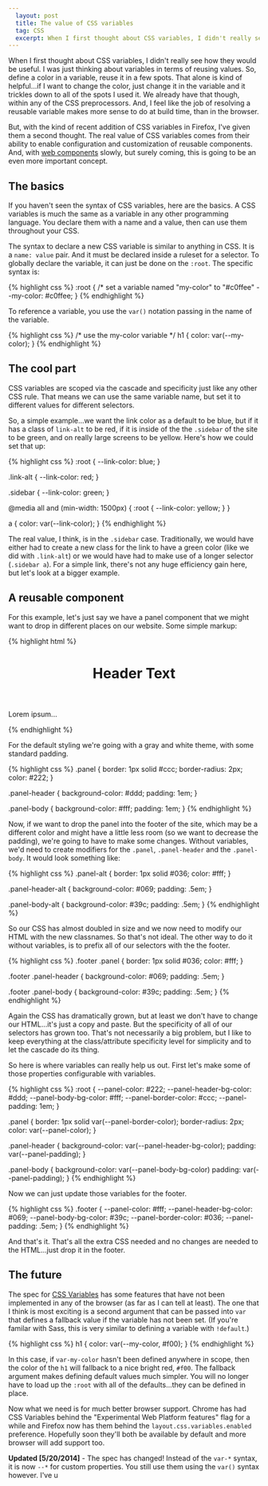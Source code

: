 ```yaml
---
  layout: post
  title: The value of CSS variables
  tag: CSS
  excerpt: When I first thought about CSS variables, I didn't really see how they would be useful. But now I see that the real value of CSS variables comes from their ability to enable configuration and customization of reusable components.
---
```


When I first thought about CSS variables, I didn't really see how they would be useful. I was just thinking about variables in terms of reusing values. So, define a color in a variable, reuse it in a few spots. That alone is kind of helpful...if I want to change the color, just change it in the variable and it trickles down to all of the spots I used it. We already have that though, within any of the CSS preprocessors. And, I feel like the job of resolving a reusable variable makes more sense to do at build time, than in the browser.

But, with the kind of recent addition of CSS variables in Firefox, I've given them a second thought. <span class="pullquote">The real value of CSS variables comes from their ability to enable configuration and customization of reusable components.</span> And, with [web components](http://w3c.github.io/webcomponents/explainer/) slowly, but surely coming, this is going to be an even more important concept.

## The basics
If you haven't seen the syntax of CSS variables, here are the basics. A CSS variables is much the same as a variable in any other programming language. You declare them with a name and a value, then can use them throughout your CSS.

The syntax to declare a new CSS variable is similar to anything in CSS. It is a `name: value` pair. And it must be declared inside a ruleset for a selector. To globally declare the variable, it can just be done on the `:root`. The specific syntax is:

{% highlight css %}
:root {
	/* set a variable named "my-color" to "#c0ffee"
	--my-color: #c0ffee;
}
{% endhighlight %}

To reference a variable, you use the `var()` notation passing in the name of the variable.

{% highlight css %}
/* use the my-color variable */
h1 {
	color: var(--my-color);
}
{% endhighlight %}

## The cool part
CSS variables are scoped via the cascade and specificity just like any other CSS rule. That means we can use the same variable name, but set it to different values for different selectors. 

So, a simple example...we want the link color as a default to be blue, but if it has a class of `link-alt` to be red, if it is inside of the the `.sidebar` of the site to be green, and on really large screens to be yellow. Here's how we could set that up:

{% highlight css %}
:root {
	--link-color: blue;
}

.link-alt {
	--link-color: red;
}

.sidebar {
	--link-color: green;
}

@media all and (min-width: 1500px) {
	:root {
		--link-color: yellow;
	}
}

a {
	color: var(--link-color);
}
{% endhighlight %}

The real value, I think, is in the `.sidebar` case. Traditionally, we would have either had to create a new class for the link to have a green color (like we did with `.link-alt`) or we would have had to make use of a longer selector (`.sidebar a`). For a simple link, there's not any huge efficiency gain here, but let's look at a bigger example.

## A reusable component
For this example, let's just say we have a panel component that we might want to drop in different places on our website. Some simple markup:

{% highlight html %}
<div class="panel">
	<header class="panel-header">
		<h1>Header Text</h1>
	</header>
	<div class="panel-body">
		<p>Lorem ipsum...</p>
	</div>
</div>
{% endhighlight %}

For the default styling we're going with a gray and white theme, with some standard padding.

{% highlight css %}
.panel {
	border: 1px solid #ccc;
	border-radius: 2px;
	color: #222;
}

.panel-header {
	background-color: #ddd;
	padding: 1em;
}

.panel-body {
	background-color: #fff;
	padding: 1em;
}
{% endhighlight %}

Now, if we want to drop the panel into the footer of the site, which may be a different color and might have a little less room (so we want to decrease the padding), we're going to have to make some changes. Without variables, we'd need to create modifiers for the `.panel`, `.panel-header` and the `.panel-body`. It would look something like:

{% highlight css %}
.panel-alt {
	border: 1px solid #036;
	color: #fff;
}

.panel-header-alt {
	background-color: #069;
	padding: .5em;
}

.panel-body-alt {
	background-color: #39c;
	padding: .5em;
}
{% endhighlight %}

So our CSS has almost doubled in size and we now need to modify our HTML with the new classnames. So that's not ideal. The other way to do it without variables, is to prefix all of our selectors with the the footer.

{% highlight css %}
.footer .panel {
	border: 1px solid #036;
	color: #fff;
}

.footer .panel-header {
	background-color: #069;
	padding: .5em;
}

.footer .panel-body {
	background-color: #39c;
	padding: .5em;
}
{% endhighlight %}

Again the CSS has dramatically grown, but at least we don't have to change our HTML...it's just a copy and paste. But the specificity of all of our selectors has grown too. That's not necessarily a big problem, but I like to keep everything at the class/attribute specificity level for simplicity and to let the cascade do its thing.

So here is where variables can really help us out. First let's make some of those properties configurable with variables.

{% highlight css %}
:root {
	--panel-color: #222;
	--panel-header-bg-color: #ddd;
	--panel-body-bg-color: #fff;
	--panel-border-color: #ccc;
	--panel-padding: 1em;
}

.panel {
	border: 1px solid var(--panel-border-color);
	border-radius: 2px;
	color: var(--panel-color);
}

.panel-header {
	background-color: var(--panel-header-bg-color);
	padding: var(--panel-padding);
}

.panel-body {
	background-color: var(--panel-body-bg-color)
	padding: var(--panel-padding);
}
{% endhighlight %}

Now we can just update those variables for the footer.

{% highlight css %}
.footer {
	--panel-color: #fff;
	--panel-header-bg-color: #069;
	--panel-body-bg-color: #39c;
	--panel-border-color: #036;
	--panel-padding: .5em;
}
{% endhighlight %}

And that's it. That's all the extra CSS needed and no changes are needed to the HTML...just drop it in the footer.

## The future

The spec for [CSS Variables](http://dev.w3.org/csswg/css-variables/) has some features that have not been implemented in any of the browser (as far as I can tell at least). The one that I think is most exciting is a second argument that can be passed into `var` that defines a fallback value if the variable has not been set. (If you're familar with Sass, this is very similar to defining a variable with `!default`.)

{% highlight css %}
h1 {
	color: var(--my-color, #f00);
}
{% endhighlight %}

In this case, if `var-my-color` hasn't been defined anywhere in scope, then the color of the `h1` will fallback to a nice bright red, `#f00`. The fallback argument makes defining default values much simpler. You will no longer have to load up the `:root` with all of the defaults...they can be defined in place.

Now what we need is for much better browser support. Chrome has had CSS Variables behind the "Experimental Web Platform features" flag for a while and Firefox now has them behind the `layout.css.variables.enabled` preference. Hopefully soon they'll both be available by default and more browser will add support too.

<p class="note">
<b>Updated [5/20/2014]</b> - The spec has changed! Instead of the <code>var-*</code> syntax, it is now <code>--*</code> for custom properties. You still use them using the <code>var()</code> syntax however. I've u
</p>